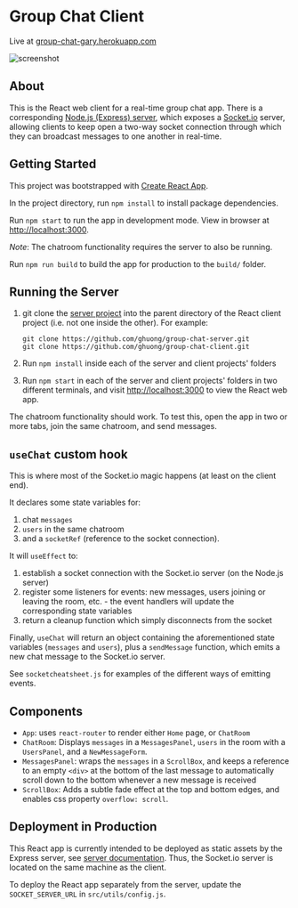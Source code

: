 # Group Chat Client

Live at [group-chat-gary.herokuapp.com](https://group-chat-gary.herokuapp.com)

![screenshot](https://live.staticflickr.com/65535/52065497752_0a91096f8b_z.jpg)

## About

This is the React web client for a real-time group chat app. There is a corresponding [Node.js (Express) server](https://github.com/ghuong/group-chat-server), which exposes a [Socket.io](https://socket.io/) server, allowing clients to keep open a two-way socket connection through which they can broadcast messages to one another in real-time.

## Getting Started

This project was bootstrapped with [Create React App](https://github.com/facebook/create-react-app).

In the project directory, run `npm install` to install package dependencies.

Run `npm start` to run the app in development mode. View in browser at [http://localhost:3000](http://localhost:3000).

*Note*: The chatroom functionality requires the server to also be running.

Run `npm run build` to build the app for production to the `build/` folder.

## Running the Server

1. git clone the [server project](https://github.com/ghuong/group-chat-server) into the parent directory of the React client project (i.e. not one inside the other). For example:

    ```git
    git clone https://github.com/ghuong/group-chat-server.git
    git clone https://github.com/ghuong/group-chat-client.git
    ```

2. Run `npm install` inside each of the server and client projects' folders

3. Run `npm start` in each of the server and client projects' folders in two different terminals, and visit [http://localhost:3000](http://localhost:3000) to view the React web app.

The chatroom functionality should work. To test this, open the app in two or more tabs, join the same chatroom, and send messages.

## `useChat` custom hook

This is where most of the Socket.io magic happens (at least on the client end).

It declares some state variables for:

1. chat `messages`
2. `users` in the same chatroom
3. and a `socketRef` (reference to the socket connection).

It will `useEffect` to:

1. establish a socket connection with the Socket.io server (on the Node.js server)
2. register some listeners for events: new messages, users joining or leaving the room, etc. - the event handlers will update the corresponding state variables
3. return a cleanup function which simply disconnects from the socket

Finally, `useChat` will return an object containing the aforementioned state variables (`messages` and `users`), plus a `sendMessage` function, which emits a new chat message to the Socket.io server.

See `socketcheatsheet.js` for examples of the different ways of emitting events.

## Components

- `App`: uses `react-router` to render either `Home` page, or `ChatRoom`
- `ChatRoom`: Displays `messages` in a `MessagesPanel`, `users` in the room with a `UsersPanel`, and a `NewMessageForm`.
- `MessagesPanel`: wraps the `messages` in a `ScrollBox`, and keeps a reference to an empty `<div>` at the bottom of the last message to automatically scroll down to the bottom whenever a new message is received
- `ScrollBox`: Adds a subtle fade effect at the top and bottom edges, and enables css property `overflow: scroll`.

## Deployment in Production

This React app is currently intended to be deployed as static assets by the Express server, see [server documentation](https://github.com/ghuong/group-chat-server). Thus, the Socket.io server is located on the same machine as the client.

To deploy the React app separately from the server, update the `SOCKET_SERVER_URL` in `src/utils/config.js`.
